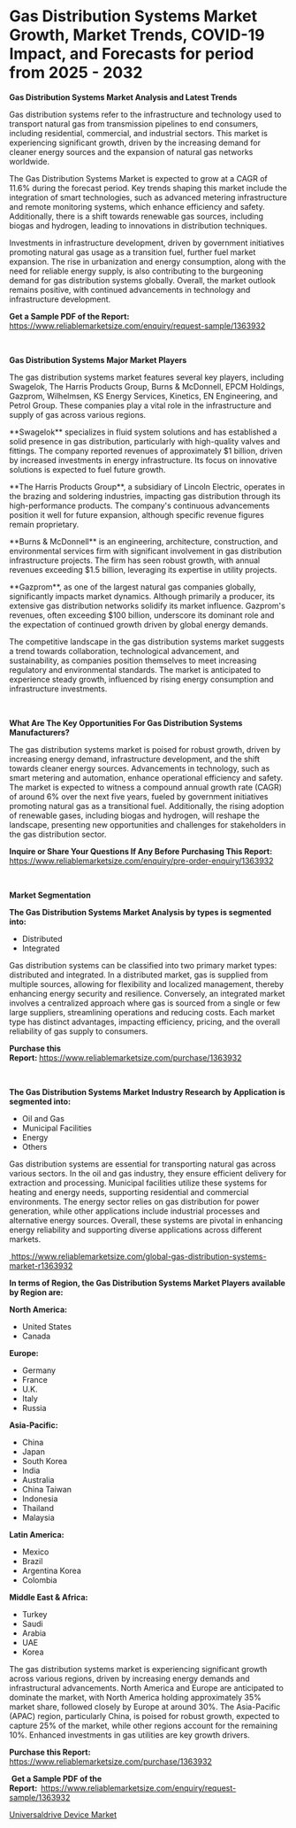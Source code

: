 <p><h1>Gas Distribution Systems Market Growth, Market Trends, COVID-19 Impact, and Forecasts for period from 2025 - 2032</h1></p><p><strong>Gas Distribution Systems Market Analysis and Latest Trends</strong></p>
<p><p>Gas distribution systems refer to the infrastructure and technology used to transport natural gas from transmission pipelines to end consumers, including residential, commercial, and industrial sectors. This market is experiencing significant growth, driven by the increasing demand for cleaner energy sources and the expansion of natural gas networks worldwide. </p><p>The Gas Distribution Systems Market is expected to grow at a CAGR of 11.6% during the forecast period. Key trends shaping this market include the integration of smart technologies, such as advanced metering infrastructure and remote monitoring systems, which enhance efficiency and safety. Additionally, there is a shift towards renewable gas sources, including biogas and hydrogen, leading to innovations in distribution techniques.</p><p>Investments in infrastructure development, driven by government initiatives promoting natural gas usage as a transition fuel, further fuel market expansion. The rise in urbanization and energy consumption, along with the need for reliable energy supply, is also contributing to the burgeoning demand for gas distribution systems globally. Overall, the market outlook remains positive, with continued advancements in technology and infrastructure development.</p></p>
<p><strong>Get a Sample PDF of the Report:&nbsp;</strong> <a href="https://www.reliablemarketsize.com/enquiry/request-sample/1363932?utm_campaign=2443&utm_medium=2&utm_source=Github&utm_content=ia&utm_term=28022025&utm_id=gas-distribution-systems">https://www.reliablemarketsize.com/enquiry/request-sample/1363932</a></p>
<p>&nbsp;</p>
<p><strong>Gas Distribution Systems Major Market Players</strong></p>
<p><p>The gas distribution systems market features several key players, including Swagelok, The Harris Products Group, Burns & McDonnell, EPCM Holdings, Gazprom, Wilhelmsen, KS Energy Services, Kinetics, EN Engineering, and Petrol Group. These companies play a vital role in the infrastructure and supply of gas across various regions.</p><p>**Swagelok** specializes in fluid system solutions and has established a solid presence in gas distribution, particularly with high-quality valves and fittings. The company reported revenues of approximately $1 billion, driven by increased investments in energy infrastructure. Its focus on innovative solutions is expected to fuel future growth.</p><p>**The Harris Products Group**, a subsidiary of Lincoln Electric, operates in the brazing and soldering industries, impacting gas distribution through its high-performance products. The company's continuous advancements position it well for future expansion, although specific revenue figures remain proprietary.</p><p>**Burns & McDonnell** is an engineering, architecture, construction, and environmental services firm with significant involvement in gas distribution infrastructure projects. The firm has seen robust growth, with annual revenues exceeding $1.5 billion, leveraging its expertise in utility projects.</p><p>**Gazprom**, as one of the largest natural gas companies globally, significantly impacts market dynamics. Although primarily a producer, its extensive gas distribution networks solidify its market influence. Gazprom's revenues, often exceeding $100 billion, underscore its dominant role and the expectation of continued growth driven by global energy demands.</p><p>The competitive landscape in the gas distribution systems market suggests a trend towards collaboration, technological advancement, and sustainability, as companies position themselves to meet increasing regulatory and environmental standards. The market is anticipated to experience steady growth, influenced by rising energy consumption and infrastructure investments.</p></p>
<p>&nbsp;</p>
<p><strong>What Are The Key Opportunities For Gas Distribution Systems Manufacturers?</strong></p>
<p><p>The gas distribution systems market is poised for robust growth, driven by increasing energy demand, infrastructure development, and the shift towards cleaner energy sources. Advancements in technology, such as smart metering and automation, enhance operational efficiency and safety. The market is expected to witness a compound annual growth rate (CAGR) of around 6% over the next five years, fueled by government initiatives promoting natural gas as a transitional fuel. Additionally, the rising adoption of renewable gases, including biogas and hydrogen, will reshape the landscape, presenting new opportunities and challenges for stakeholders in the gas distribution sector.</p></p>
<p><strong>Inquire or Share Your Questions If Any Before Purchasing This Report:</strong> <a href="https://www.reliablemarketsize.com/enquiry/pre-order-enquiry/1363932?utm_campaign=2443&utm_medium=2&utm_source=Github&utm_content=ia&utm_term=28022025&utm_id=gas-distribution-systems">https://www.reliablemarketsize.com/enquiry/pre-order-enquiry/1363932</a></p>
<p>&nbsp;</p>
<p><strong>Market Segmentation</strong></p>
<p><strong>The Gas Distribution Systems Market Analysis by types is segmented into:</strong></p>
<p><ul><li>Distributed</li><li>Integrated</li></ul></p>
<p><p>Gas distribution systems can be classified into two primary market types: distributed and integrated. In a distributed market, gas is supplied from multiple sources, allowing for flexibility and localized management, thereby enhancing energy security and resilience. Conversely, an integrated market involves a centralized approach where gas is sourced from a single or few large suppliers, streamlining operations and reducing costs. Each market type has distinct advantages, impacting efficiency, pricing, and the overall reliability of gas supply to consumers.</p></p>
<p><strong>Purchase this Report:&nbsp;</strong><a href="https://www.reliablemarketsize.com/purchase/1363932?utm_campaign=2443&utm_medium=2&utm_source=Github&utm_content=ia&utm_term=28022025&utm_id=gas-distribution-systems">https://www.reliablemarketsize.com/purchase/1363932</a></p>
<p>&nbsp;</p>
<p><strong>The Gas Distribution Systems Market Industry Research by Application is segmented into:</strong></p>
<p><ul><li>Oil and Gas</li><li>Municipal Facilities</li><li>Energy</li><li>Others</li></ul></p>
<p><p>Gas distribution systems are essential for transporting natural gas across various sectors. In the oil and gas industry, they ensure efficient delivery for extraction and processing. Municipal facilities utilize these systems for heating and energy needs, supporting residential and commercial environments. The energy sector relies on gas distribution for power generation, while other applications include industrial processes and alternative energy sources. Overall, these systems are pivotal in enhancing energy reliability and supporting diverse applications across different markets.</p></p>
<p><a href="https://www.reliablemarketsize.com/global-gas-distribution-systems-market-r1363932?utm_campaign=2443&utm_medium=2&utm_source=Github&utm_content=ia&utm_term=28022025&utm_id=gas-distribution-systems">&nbsp;https://www.reliablemarketsize.com/global-gas-distribution-systems-market-r1363932</a></p>
<p><strong>In terms of Region, the Gas Distribution Systems Market Players available by Region are:</strong></p>
<p>
    <p> <strong> North America: </strong>
        <ul>
            <li>United States</li>
            <li>Canada</li>
        </ul>
        </p> 
    <p> <strong> Europe: </strong>
        <ul>
            <li>Germany</li>
            <li>France</li>
            <li>U.K.</li>
            <li>Italy</li>
            <li>Russia</li>
        </ul>
        </p> 
    <p> <strong> Asia-Pacific: </strong>
        <ul>
            <li>China</li>
            <li>Japan</li>
            <li>South Korea</li>
            <li>India</li>
            <li>Australia</li>
            <li>China Taiwan</li>
            <li>Indonesia</li>
            <li>Thailand</li>
            <li>Malaysia</li>
        </ul>
        </p> 
    <p> <strong> Latin America: </strong>
        <ul>
            <li>Mexico</li>
            <li>Brazil</li>
            <li>Argentina Korea</li>
            <li>Colombia</li>
        </ul>
        </p> 
    <p> <strong> Middle East & Africa: </strong>
        <ul>
            <li>Turkey</li>
            <li>Saudi</li>
            <li>Arabia</li>
            <li>UAE</li>
            <li>Korea</li>
        </ul>
    </p>
    </p>
<p><p>The gas distribution systems market is experiencing significant growth across various regions, driven by increasing energy demands and infrastructural advancements. North America and Europe are anticipated to dominate the market, with North America holding approximately 35% market share, followed closely by Europe at around 30%. The Asia-Pacific (APAC) region, particularly China, is poised for robust growth, expected to capture 25% of the market, while other regions account for the remaining 10%. Enhanced investments in gas utilities are key growth drivers.</p></p>
<p><strong>Purchase this Report: </strong><a href="https://www.reliablemarketsize.com/purchase/1363932?utm_campaign=2443&utm_medium=2&utm_source=Github&utm_content=ia&utm_term=28022025&utm_id=gas-distribution-systems">https://www.reliablemarketsize.com/purchase/1363932</a></p>
<p>&nbsp;<strong>Get a Sample PDF of the Report:&nbsp;&nbsp;</strong><a href="https://www.reliablemarketsize.com/enquiry/request-sample/1363932?utm_campaign=2443&utm_medium=2&utm_source=Github&utm_content=ia&utm_term=28022025&utm_id=gas-distribution-systems">https://www.reliablemarketsize.com/enquiry/request-sample/1363932</a></p>
<p><strong></strong></p>
<p><p><a href="https://github.com/huelarnzeba29/Market-Research-Report-List-1/blob/main/universaldrive-device-market.md?utm_campaign=2443&utm_medium=2&utm_source=Github&utm_content=ia&utm_term=28022025&utm_id=gas-distribution-systems">Universaldrive Device Market</a></p></p>